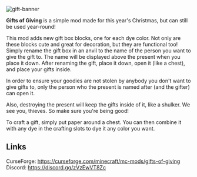 ![gift-banner](https://github.com/Nyfaria/GiftsOfGiving/assets/94301223/6cb88d7f-b9c1-417c-a717-7afb4723bcc6)

**Gifts of Giving** is a simple mod made for this year's Christmas, but can still be used year-round!

This mod adds new gift box blocks, one for each dye color. Not only are these blocks cute and great for decoration, but they are functional too! Simply rename the gift box in an anvil to the name of the person you want to give the gift to. The name will be displayed above the present when you place it down. After renaming the gift, place it down, open it (like a chest), and place your gifts inside.

In order to ensure your goodies are not stolen by anybody you don't want to give gifts to, only the person who the present is named after (and the gifter) can open it.

Also, destroying the present will keep the gifts inside of it, like a shulker. We see you, thieves. So make sure you're being good!

To craft a gift, simply put paper around a chest. You can then combine it with any dye in the crafting slots to dye it any color you want.

## Links

CurseForge: https://curseforge.com/minecraft/mc-mods/gifts-of-giving <br>
Discord: https://discord.gg/zVzEwVT8Zc
